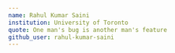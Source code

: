 ```yaml
---
name: Rahul Kumar Saini
institution: University of Toronto
quote: One man's bug is another man's feature
github_user: rahul-kumar-saini
---
```

